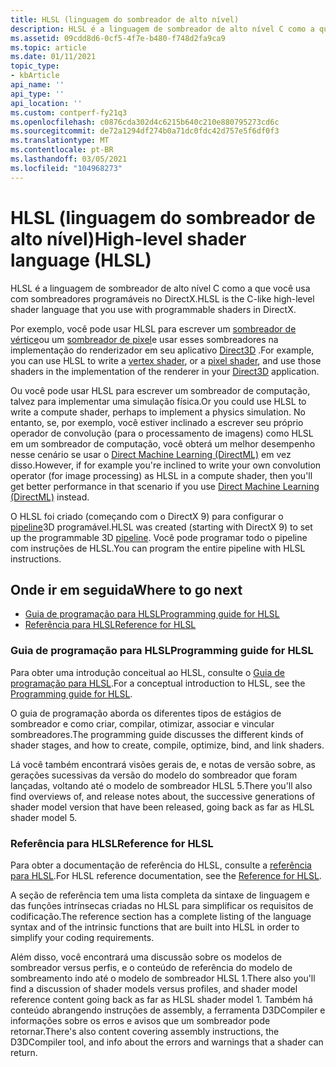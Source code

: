 ```yaml
---
title: HLSL (linguagem do sombreador de alto nível)
description: HLSL é a linguagem de sombreador de alto nível C como a que você usa com sombreadores programáveis no DirectX.
ms.assetid: 09cdd8d6-0cf5-4f7e-b480-f748d2fa9ca9
ms.topic: article
ms.date: 01/11/2021
topic_type:
- kbArticle
api_name: ''
api_type: ''
api_location: ''
ms.custom: contperf-fy21q3
ms.openlocfilehash: c0876cda302d4c6215b640c210e880795273cd6c
ms.sourcegitcommit: de72a1294df274b0a71dc0fdc42d757e5f6df0f3
ms.translationtype: MT
ms.contentlocale: pt-BR
ms.lasthandoff: 03/05/2021
ms.locfileid: "104968273"
---
```

# <a name="high-level-shader-language-hlsl"></a><span data-ttu-id="4c287-103">HLSL (linguagem do sombreador de alto nível)</span><span class="sxs-lookup"><span data-stu-id="4c287-103">High-level shader language (HLSL)</span></span>

<span data-ttu-id="4c287-104">HLSL é a linguagem de sombreador de alto nível C como a que você usa com sombreadores programáveis no DirectX.</span><span class="sxs-lookup"><span data-stu-id="4c287-104">HLSL is the C-like high-level shader language that you use with programmable shaders in DirectX.</span></span>

<span data-ttu-id="4c287-105">Por exemplo, você pode usar HLSL para escrever um [sombreador de vértice](../direct3d11/vertex-shader-stage.md)ou um [sombreador de pixel](../direct3d11/pixel-shader-stage.md)e usar esses sombreadores na implementação do renderizador em seu aplicativo [Direct3D](../direct3d12/directx-12-programming-guide.md) .</span><span class="sxs-lookup"><span data-stu-id="4c287-105">For example, you can use HLSL to write a [vertex shader](../direct3d11/vertex-shader-stage.md), or a [pixel shader](../direct3d11/pixel-shader-stage.md), and use those shaders in the implementation of the renderer in your [Direct3D](../direct3d12/directx-12-programming-guide.md) application.</span></span>

<span data-ttu-id="4c287-106">Ou você pode usar HLSL para escrever um sombreador de computação, talvez para implementar uma simulação física.</span><span class="sxs-lookup"><span data-stu-id="4c287-106">Or you could use HLSL to write a compute shader, perhaps to implement a physics simulation.</span></span> <span data-ttu-id="4c287-107">No entanto, se, por exemplo, você estiver inclinado a escrever seu próprio operador de convolução (para o processamento de imagens) como HLSL em um sombreador de computação, você obterá um melhor desempenho nesse cenário se usar o [Direct Machine Learning (DirectML)](../direct3d12/dml.md) em vez disso.</span><span class="sxs-lookup"><span data-stu-id="4c287-107">However, if for example you're inclined to write your own convolution operator (for image processing) as HLSL in a compute shader, then you'll get better performance in that scenario if you use [Direct Machine Learning (DirectML)](../direct3d12/dml.md) instead.</span></span>

<span data-ttu-id="4c287-108">O HLSL foi criado (começando com o DirectX 9) para configurar o [pipeline](../direct3d11/overviews-direct3d-11-graphics-pipeline.md)3D programável.</span><span class="sxs-lookup"><span data-stu-id="4c287-108">HLSL was created (starting with DirectX 9) to set up the programmable 3D [pipeline](../direct3d11/overviews-direct3d-11-graphics-pipeline.md).</span></span> <span data-ttu-id="4c287-109">Você pode programar todo o pipeline com instruções de HLSL.</span><span class="sxs-lookup"><span data-stu-id="4c287-109">You can program the entire pipeline with HLSL instructions.</span></span>

## <a name="where-to-go-next"></a><span data-ttu-id="4c287-110">Onde ir em seguida</span><span class="sxs-lookup"><span data-stu-id="4c287-110">Where to go next</span></span>

* [<span data-ttu-id="4c287-111">Guia de programação para HLSL</span><span class="sxs-lookup"><span data-stu-id="4c287-111">Programming guide for HLSL</span></span>](./dx-graphics-hlsl-pguide.md)
* [<span data-ttu-id="4c287-112">Referência para HLSL</span><span class="sxs-lookup"><span data-stu-id="4c287-112">Reference for HLSL</span></span>](./dx-graphics-hlsl-reference.md)

### <a name="programming-guide-for-hlsl"></a><span data-ttu-id="4c287-113">Guia de programação para HLSL</span><span class="sxs-lookup"><span data-stu-id="4c287-113">Programming guide for HLSL</span></span>

<span data-ttu-id="4c287-114">Para obter uma introdução conceitual ao HLSL, consulte o [Guia de programação para HLSL](./dx-graphics-hlsl-pguide.md).</span><span class="sxs-lookup"><span data-stu-id="4c287-114">For a conceptual introduction to HLSL, see the [Programming guide for HLSL](./dx-graphics-hlsl-pguide.md).</span></span>

<span data-ttu-id="4c287-115">O guia de programação aborda os diferentes tipos de estágios de sombreador e como criar, compilar, otimizar, associar e vincular sombreadores.</span><span class="sxs-lookup"><span data-stu-id="4c287-115">The programming guide discusses the different kinds of shader stages, and how to create, compile, optimize, bind, and link shaders.</span></span>

<span data-ttu-id="4c287-116">Lá você também encontrará visões gerais de, e notas de versão sobre, as gerações sucessivas da versão do modelo do sombreador que foram lançadas, voltando até o modelo de sombreador HLSL 5.</span><span class="sxs-lookup"><span data-stu-id="4c287-116">There you'll also find overviews of, and release notes about, the successive generations of shader model version that have been released, going back as far as HLSL shader model 5.</span></span>

### <a name="reference-for-hlsl"></a><span data-ttu-id="4c287-117">Referência para HLSL</span><span class="sxs-lookup"><span data-stu-id="4c287-117">Reference for HLSL</span></span>

<span data-ttu-id="4c287-118">Para obter a documentação de referência do HLSL, consulte a [referência para HLSL](./dx-graphics-hlsl-reference.md).</span><span class="sxs-lookup"><span data-stu-id="4c287-118">For HLSL reference documentation, see the [Reference for HLSL](./dx-graphics-hlsl-reference.md).</span></span>

<span data-ttu-id="4c287-119">A seção de referência tem uma lista completa da sintaxe de linguagem e das funções intrínsecas criadas no HLSL para simplificar os requisitos de codificação.</span><span class="sxs-lookup"><span data-stu-id="4c287-119">The reference section has a complete listing of the language syntax and of the intrinsic functions that are built into HLSL in order to simplify your coding requirements.</span></span>

<span data-ttu-id="4c287-120">Além disso, você encontrará uma discussão sobre os modelos de sombreador versus perfis, e o conteúdo de referência do modelo de sombreamento indo até o modelo de sombreador HLSL 1.</span><span class="sxs-lookup"><span data-stu-id="4c287-120">There also you'll find a discussion of shader models versus profiles, and shader model reference content going back as far as HLSL shader model 1.</span></span> <span data-ttu-id="4c287-121">Também há conteúdo abrangendo instruções de assembly, a ferramenta D3DCompiler e informações sobre os erros e avisos que um sombreador pode retornar.</span><span class="sxs-lookup"><span data-stu-id="4c287-121">There's also content covering assembly instructions, the D3DCompiler tool, and info about the errors and warnings that a shader can return.</span></span>